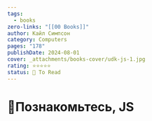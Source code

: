 ```yaml
---
tags:
  - books
zero-links: "[[00 Books]]"
author: Кайл Симпсон
category: Computers
pages: "178"
publishDate: 2024-08-01
cover: _attachments/books-cover/udk-js-1.jpg
rating: ⭐⭐⭐⭐⭐
status: 🔷 To Read
---
```

# 📔Познакомьтесь, JS